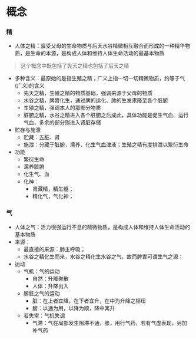 # 概念
### 精
* 人体之精：禀受父母的生命物质与后天水谷精微相互融合而形成的一种精华物质，是生命的本源，是构成人体和维持人体生命活动的最基本物质
> 这个概念中既包括了先天之精也包括了后天之精
* 多种含义：最原始的是指生殖之精；广义上指一切一切精微物质，约等于气(广义)的含义
    * 先天之精，生殖之精的物质基础，强调来源于父母的物质
    * 水谷之精，脾胃化生，通过脾的运化、肺的生发肃降至各个脏腑
    * 生殖之精，强调本人的那部分物质
    * 脏腑之精，水谷之精进入各个脏腑之后成此，具体功能是促生气血、运行气血，多余的部分则进入肾脏存储
* 贮存与施泄
    * 贮藏：五脏、肾
    * 施泄：分藏于脏腑，濡养、化生气血津液；生殖之精有度排泄以繁衍生命
* 功能
    * 繁衍生命
    * 濡养脏腑
    * 化生气、血
    * 化神：
        * 肾藏精，精生髓；
        * 精化气，气化神；

### 气
* 人体之气：活力很强运行不息的精微物质，是构成人体和维持人体生命活动的基本物质
* 来源：
    * 最直接的来源：肺主呼吸；
    * 水谷之精化生而来，水谷之精化生水谷之气，故而脾胃可谓生气之源；
* 运动
    * 气机：气的运动
        * 自然：升降聚散
        * 人体：升降出入
    * 腑脏之气的运动
        * 脏：在上者宜降，在下者宜升，在中为升降之枢纽
        * 腑：以通为用，以降为顺，降中寓升
    * 若失常：气机失调
        * 气滞：气在局部发生阻滞不通，胀，用行气药，若有气虚表现，另加补气药